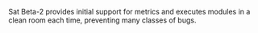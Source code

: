 Sat Beta-2 provides initial support for metrics and executes modules in a clean room each time, preventing many classes of bugs.
